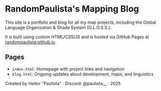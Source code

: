 # RandomPaulista's Mapping Blog

This site is a portfolio and blog for all my map projects, including the Global Language Organization & Shade System (G.L.O.S.S.).

It is built using custom HTML/CSS/JS and is hosted via GitHub Pages at [randompaulista.github.io](https://randompaulista.github.io).

## Pages

- `index.html`: Homepage with project links and navigation
- `blog.html`: Ongoing updates about development, maps, and linguistics

Created by Heitor "Paulista" · Discord: @paulista__ · 2025
